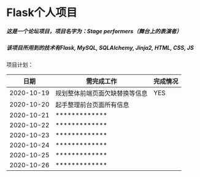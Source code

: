 # Flask个人项目

##### 这是一个论坛项目，项目名字为：Stage performers（舞台上的表演者）
##### 该项目所用到的技术有Flask, MySQL, SQLAlchemy, Jinja2, HTML, CSS, JS


项目计划：

|  日期   | 需完成工作  |  完成情况  |
|  ----  |  ----  | ----  |
| 2020-10-19 | 规划整体前端页面欠缺替换等信息 |  YES  |
| 2020-10-20 | 起手整理前台页面所有信息 |    |
| 2020-10-21 | ************* |    |
| 2020-10-22 | ************* |    |
| 2020-10-23 | ************* |    |
| 2020-10-24 | ************* |    |
| 2020-10-25 | ************* |    |
| 2020-10-26 | ************* |    |
